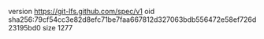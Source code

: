 version https://git-lfs.github.com/spec/v1
oid sha256:79cf54cc3e82d8efc71be7faa667812d327063bdb556472e58ef726d23195bd0
size 1277
